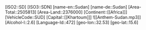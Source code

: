 ﻿---
location: [15.6,32.53]
type: Country
tags:
- geo/Country

SpocWebEntityId: 27012
isDeleted: false
confidential: public

---
[ISO2::SD]
[ISO3::SDN]
[name-en::Sudan]
[name-de::Sudan]
[Area-Total::2505813]
[Area-Land::2376000]
[Continent::[[Africa]]]
[VehicleCode::SUD]
[Capital::[[Khartoum]]]
![[Anthem-Sudan.mp3]]
[Alcohol-l::2.6]
[Language-Id::472]
[geo-lon::32.53]
[geo-lat::15.6]

